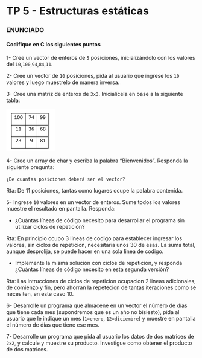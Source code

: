 # TP 5 - Estructuras estáticas

### ENUNCIADO

#### Codifique en C los siguientes puntos

1-  Cree un vector de enteros de `5` posiciones, inicializándolo con los valores del `10`,`100`,`94`,`84`,`11`.

2- Cree un vector de `10` posiciones, pida al usuario que ingrese los `10` valores y luego muéstrelo de manera inversa.

3- Cree una matriz de enteros de `3x3`. Inicialícela en base a la siguiente tabla:

![Matriz de enteros](Screenshot_14.png)


4- Cree un array de char y escriba la palabra “Bienvenidos”. Responda la siguiente pregunta:

`¿De cuantas posiciones deberá ser el vector?`

Rta: De 11 posiciones, tantas como lugares ocupe la palabra contenida.

5- Ingrese `10` valores en un vector de enteros. Sume todos los valores muestre el resultado en pantalla. Responda:

- ¿Cuántas líneas de código necesito para desarrollar el programa sin utilizar ciclos de repetición?

Rta: En principio ocupo 3 lineas de codigo para establecer ingresar los valores, sin ciclos de repeticion, necesitaria unos 30 de esas. La suma total, aunque desprolija, se puede hacer en una sola linea de codigo.

- Implemente la misma solución con ciclos de repetición, y responda ¿Cuántas líneas de código necesito en esta segunda versión?

Rta: Las intrucciones de ciclos de repeticion ocupacion 2 lineas adicionales, de comienzo y fin, pero ahorran la repetecion de tantas iteraciones como se necesiten, en este caso 10.

6- Desarrolle un programa que almacene en un vector el número de días que tiene cada mes (supondremos que es un año no bisiesto), pida al usuario que le indique un mes (`1=enero`, `12=diciembre`) y muestre en pantalla el número de días que tiene ese mes.

7- Desarrolle un programa que pida al usuario los datos de dos matrices de `2x2`, y calcule y muestre su producto. Investigue como obtener el producto de dos matrices.